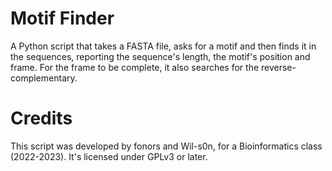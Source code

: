 # Motif Finder

A Python script that takes a FASTA file, asks for a motif and then finds it in the sequences, reporting the sequence's length, the motif's position and frame. For the frame to be complete, it also searches for the reverse-complementary.

# Credits

This script was developed by fonors and Wil-s0n, for a Bioinformatics class (2022-2023). It's licensed under GPLv3 or later.
